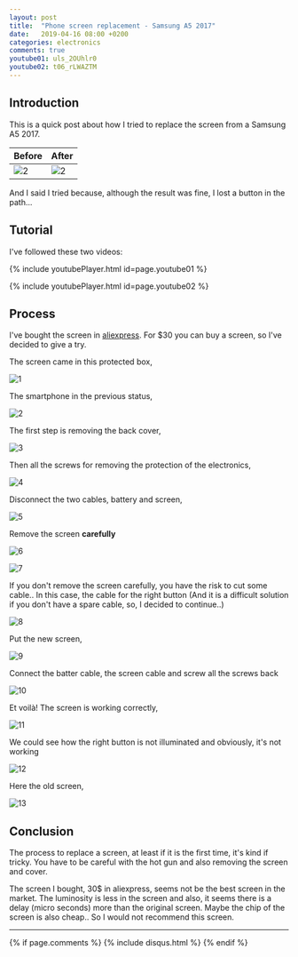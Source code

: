 ```yaml
---
layout: post
title:  "Phone screen replacement - Samsung A5 2017"
date:   2019-04-16 08:00 +0200
categories: electronics
comments: true
youtube01: uls_2OUhlr0
youtube02: t06_rLWAZTM
---
```


## Introduction

This is a quick post about how I tried to replace the screen from a Samsung A5 2017.

| Before | After |
|-------|--------|
| ![2](/assets/phonescreen/2.jpg) | ![2](/assets/phonescreen/11.jpg) |

And I said I tried because, although the result was fine, I lost a button in the path...

## Tutorial
I've followed these two videos:

{% include youtubePlayer.html id=page.youtube01 %}

{% include youtubePlayer.html id=page.youtube02 %}

## Process

I've bought the screen in [aliexpress](https://www.aliexpress.com/item/For-Samsung-Galaxy-A5-2017-A520F-SM-A520F-A520-LCD-Display-Touch-Screen-Digitizer-Glass-Assembly/32961909345.html). For $30 you can buy a screen, so I've decided to give a try.

The screen came in this protected box,

![1](/assets/phonescreen/1.jpg)

The smartphone in the previous status,

![2](/assets/phonescreen/2.jpg)

The first step is removing the back cover,

![3](/assets/phonescreen/3.jpg)

Then all the screws for removing the protection of the electronics,

![4](/assets/phonescreen/4.jpg)

Disconnect the two cables, battery and screen,

![5](/assets/phonescreen/5.jpg)

Remove the screen **carefully**

![6](/assets/phonescreen/6.jpg)

![7](/assets/phonescreen/7.jpg)

If you don't remove the screen carefully, you have the risk to cut some cable.. In this case, the cable for the right button (And it is a difficult solution if you don't have a spare cable, so, I decided to continue..)

![8](/assets/phonescreen/8.jpg)

Put the new screen,

![9](/assets/phonescreen/9.jpg)

Connect the batter cable, the screen cable and screw all the screws back

![10](/assets/phonescreen/10.jpg)

Et voilà! The screen is working correctly,

![11](/assets/phonescreen/11.jpg)

We could see how the right button is not illuminated and obviously, it's not working

![12](/assets/phonescreen/12.jpg)

Here the old screen,

![13](/assets/phonescreen/13.jpg)

## Conclusion
The process to replace a screen, at least if it is the first time, it's kind if tricky. You have to be careful with the hot gun and also removing the screen and cover.

The screen I bought, 30$ in aliexpress, seems not be the best screen in the market. The luminosity is less in the screen and also, it seems there is a delay (micro seconds) more than the original screen. Maybe the chip of the screen is also cheap.. So I would not recommend this screen.


***

{% if page.comments %}
{% include disqus.html %}
{% endif %}
